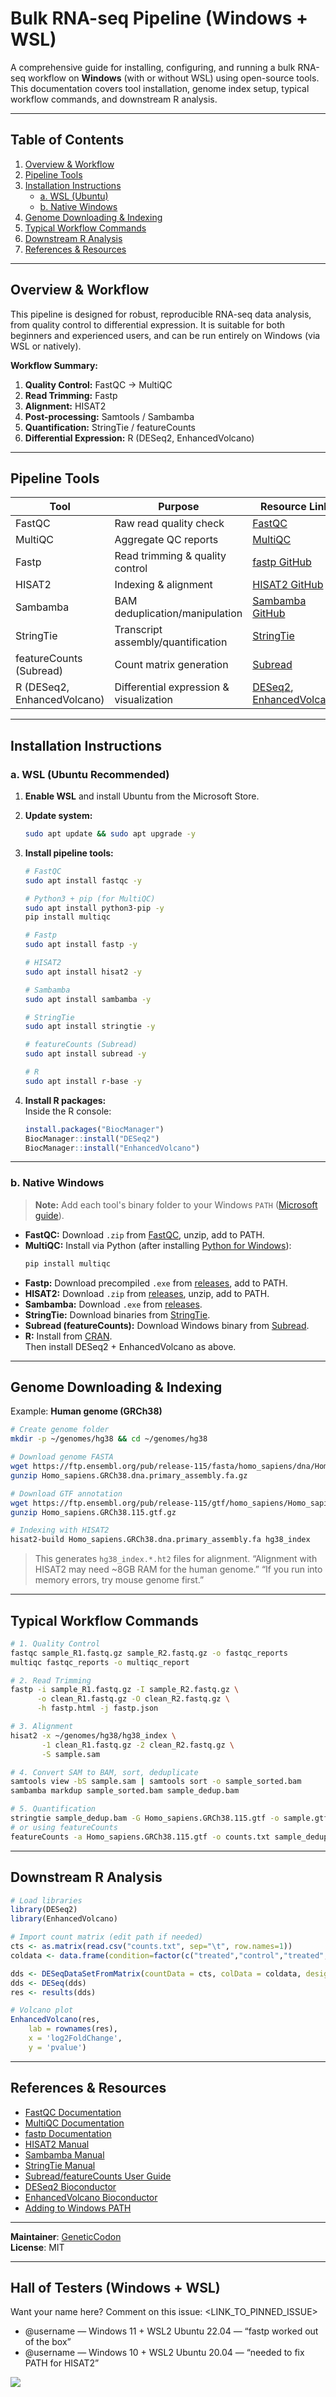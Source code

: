# Bulk RNA-seq Pipeline (Windows + WSL)

A comprehensive guide for installing, configuring, and running a bulk RNA-seq workflow on **Windows** (with or without WSL) using open-source tools. This documentation covers tool installation, genome index setup, typical workflow commands, and downstream R analysis.

---

## Table of Contents

1. [Overview & Workflow](#overview--workflow)
2. [Pipeline Tools](#pipeline-tools)
3. [Installation Instructions](#installation-instructions)
    - [a. WSL (Ubuntu)](#a-wsl-ubuntu)
    - [b. Native Windows](#b-native-windows)
4. [Genome Downloading & Indexing](#genome-downloading--indexing)
5. [Typical Workflow Commands](#typical-workflow-commands)
6. [Downstream R Analysis](#downstream-r-analysis)
7. [References & Resources](#references--resources)

---

## Overview & Workflow

This pipeline is designed for robust, reproducible RNA-seq data analysis, from quality control to differential expression. It is suitable for both beginners and experienced users, and can be run entirely on Windows (via WSL or natively).

**Workflow Summary:**

1. **Quality Control:** FastQC → MultiQC
2. **Read Trimming:** Fastp
3. **Alignment:** HISAT2
4. **Post-processing:** Samtools / Sambamba
5. **Quantification:** StringTie / featureCounts
6. **Differential Expression:** R (DESeq2, EnhancedVolcano)

---

## Pipeline Tools

| Tool                      | Purpose                              | Resource Link                                                                              |
|---------------------------|--------------------------------------|-------------------------------------------------------------------------------------------|
| FastQC                    | Raw read quality check               | [FastQC](https://www.bioinformatics.babraham.ac.uk/projects/fastqc/)                      |
| MultiQC                   | Aggregate QC reports                 | [MultiQC](https://multiqc.info/)                                                          |
| Fastp                     | Read trimming & quality control      | [fastp GitHub](https://github.com/OpenGene/fastp)                                         |
| HISAT2                    | Indexing & alignment                 | [HISAT2 GitHub](https://github.com/DaehwanKimLab/hisat2)                                  |
| Sambamba                  | BAM deduplication/manipulation       | [Sambamba GitHub](https://github.com/biod/sambamba)                                       |
| StringTie                 | Transcript assembly/quantification   | [StringTie](https://ccb.jhu.edu/software/stringtie/)                                      |
| featureCounts (Subread)   | Count matrix generation              | [Subread](https://subread.sourceforge.net/)                                               |
| R (DESeq2, EnhancedVolcano)| Differential expression & visualization | [DESeq2](https://bioconductor.org/packages/release/bioc/html/DESeq2.html), [EnhancedVolcano](https://bioconductor.org/packages/release/bioc/html/EnhancedVolcano.html) |

---

## Installation Instructions

### a. WSL (Ubuntu Recommended)

1. **Enable WSL** and install Ubuntu from the Microsoft Store.
2. **Update system:**
    ```sh
    sudo apt update && sudo apt upgrade -y
    ```

3. **Install pipeline tools:**
    ```sh
    # FastQC
    sudo apt install fastqc -y

    # Python3 + pip (for MultiQC)
    sudo apt install python3-pip -y
    pip install multiqc

    # Fastp
    sudo apt install fastp -y

    # HISAT2
    sudo apt install hisat2 -y

    # Sambamba
    sudo apt install sambamba -y

    # StringTie
    sudo apt install stringtie -y

    # featureCounts (Subread)
    sudo apt install subread -y

    # R
    sudo apt install r-base -y
    ```

4. **Install R packages:**  
    Inside the R console:
    ```r
    install.packages("BiocManager")
    BiocManager::install("DESeq2")
    BiocManager::install("EnhancedVolcano")
    ```

---

### b. Native Windows

> **Note:** Add each tool's binary folder to your Windows `PATH` ([Microsoft guide](https://learn.microsoft.com/en-us/previous-versions/office/developer/sharepoint-2010/ee537574(v=office.14))).

- **FastQC:** Download `.zip` from [FastQC](https://www.bioinformatics.babraham.ac.uk/projects/fastqc/), unzip, add to PATH.
- **MultiQC:** Install via Python (after installing [Python for Windows](https://www.python.org/downloads/)):
    ```sh
    pip install multiqc
    ```
- **Fastp:** Download precompiled `.exe` from [releases](https://github.com/OpenGene/fastp/releases), add to PATH.
- **HISAT2:** Download `.zip` from [releases](https://github.com/DaehwanKimLab/hisat2/releases), unzip, add to PATH.
- **Sambamba:** Download `.exe` from [releases](https://github.com/biod/sambamba/releases).
- **StringTie:** Download binaries from [StringTie](https://ccb.jhu.edu/software/stringtie/).
- **Subread (featureCounts):** Download Windows binary from [Subread](https://sourceforge.net/projects/subread/files/).
- **R:** Install from [CRAN](https://cran.r-project.org/).  
  Then install DESeq2 + EnhancedVolcano as above.

---

## Genome Downloading & Indexing

Example: **Human genome (GRCh38)**

```sh
# Create genome folder
mkdir -p ~/genomes/hg38 && cd ~/genomes/hg38

# Download genome FASTA
wget https://ftp.ensembl.org/pub/release-115/fasta/homo_sapiens/dna/Homo_sapiens.GRCh38.dna.primary_assembly.fa.gz
gunzip Homo_sapiens.GRCh38.dna.primary_assembly.fa.gz

# Download GTF annotation
wget https://ftp.ensembl.org/pub/release-115/gtf/homo_sapiens/Homo_sapiens.GRCh38.115.gtf.gz
gunzip Homo_sapiens.GRCh38.115.gtf.gz

# Indexing with HISAT2
hisat2-build Homo_sapiens.GRCh38.dna.primary_assembly.fa hg38_index
```
> This generates `hg38_index.*.ht2` files for alignment.
> “Alignment with HISAT2 may need ~8GB RAM for the human genome.”
> “If you run into memory errors, try mouse genome first.”

---

## Typical Workflow Commands

```sh
# 1. Quality Control
fastqc sample_R1.fastq.gz sample_R2.fastq.gz -o fastqc_reports
multiqc fastqc_reports -o multiqc_report

# 2. Read Trimming
fastp -i sample_R1.fastq.gz -I sample_R2.fastq.gz \
      -o clean_R1.fastq.gz -O clean_R2.fastq.gz \
      -h fastp.html -j fastp.json

# 3. Alignment
hisat2 -x ~/genomes/hg38/hg38_index \
       -1 clean_R1.fastq.gz -2 clean_R2.fastq.gz \
       -S sample.sam

# 4. Convert SAM to BAM, sort, deduplicate
samtools view -bS sample.sam | samtools sort -o sample_sorted.bam
sambamba markdup sample_sorted.bam sample_dedup.bam

# 5. Quantification
stringtie sample_dedup.bam -G Homo_sapiens.GRCh38.115.gtf -o sample.gtf -A sample_gene_abundance.tab
# or using featureCounts
featureCounts -a Homo_sapiens.GRCh38.115.gtf -o counts.txt sample_dedup.bam
```

---

## Downstream R Analysis

```r
# Load libraries
library(DESeq2)
library(EnhancedVolcano)

# Import count matrix (edit path if needed)
cts <- as.matrix(read.csv("counts.txt", sep="\t", row.names=1))
coldata <- data.frame(condition=factor(c("treated","control","treated","control")))

dds <- DESeqDataSetFromMatrix(countData = cts, colData = coldata, design=~condition)
dds <- DESeq(dds)
res <- results(dds)

# Volcano plot
EnhancedVolcano(res,
    lab = rownames(res),
    x = 'log2FoldChange',
    y = 'pvalue')
```

---

## References & Resources

- [FastQC Documentation](https://www.bioinformatics.babraham.ac.uk/projects/fastqc/)
- [MultiQC Documentation](https://multiqc.info/docs/)
- [fastp Documentation](https://github.com/OpenGene/fastp)
- [HISAT2 Manual](https://daehwankimlab.github.io/hisat2/)
- [Sambamba Manual](https://lomereiter.github.io/sambamba/)
- [StringTie Manual](https://ccb.jhu.edu/software/stringtie/index.shtml?t=manual)
- [Subread/featureCounts User Guide](https://subread.sourceforge.net/)
- [DESeq2 Bioconductor](https://bioconductor.org/packages/release/bioc/html/DESeq2.html)
- [EnhancedVolcano Bioconductor](https://bioconductor.org/packages/release/bioc/html/EnhancedVolcano.html)
- [Adding to Windows PATH](https://learn.microsoft.com/en-us/previous-versions/office/developer/sharepoint-2010/ee537574(v=office.14))

---

**Maintainer**: [GeneticCodon](https://github.com/GeneticCodon)  
**License**: MIT 

---

## Hall of Testers (Windows + WSL)
Want your name here? Comment on this issue: <LINK_TO_PINNED_ISSUE>

- @username — Windows 11 + WSL2 Ubuntu 22.04 — “fastp worked out of the box”
- @username — Windows 10 + WSL2 Ubuntu 20.04 — “needed to fix PATH for HISAT2”


<a href="https://github.com/GeneticCodon/Bulk-RNAseq-WSL-Pipeline/graphs/contributors">
  <img src="https://contrib.rocks/image?repo=GeneticCodon/Bulk-RNAseq-WSL-Pipeline" />
</a>

